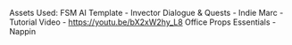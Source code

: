 Assets Used:
FSM AI Template - Invector
Dialogue & Quests - Indie Marc
  -Tutorial Video - https://youtu.be/bX2xW2hy_L8
Office Props Essentials - Nappin
